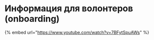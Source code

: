 # Информация для волонтеров \(onboarding\)

{% embed url="https://www.youtube.com/watch?v=7BFytSpuAWs" %}



